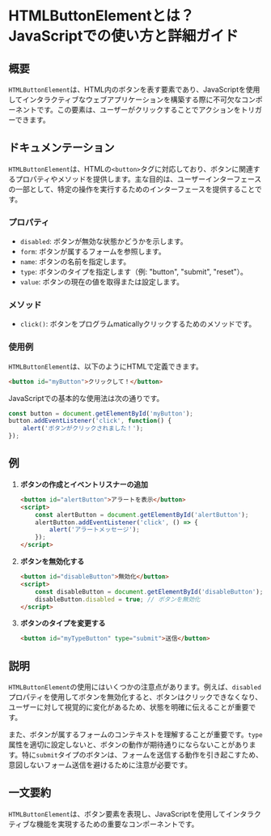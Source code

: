 <!--
Meta Description: # HTMLButtonElementとは？JavaScriptでの使い方と詳細ガイド ## 概要 `HTMLButtonElement`は、HTML内のボタンを表す要素であり、JavaScriptを使用してインタラクティブなウェブアプリケーションを構築する際に不可欠なコンポーネントです。この要素は...
Meta Keywords: button, htmlbuttonelement, html, alertbutton, script
-->

# HTMLButtonElementとは？JavaScriptでの使い方と詳細ガイド

## 概要
`HTMLButtonElement`は、HTML内のボタンを表す要素であり、JavaScriptを使用してインタラクティブなウェブアプリケーションを構築する際に不可欠なコンポーネントです。この要素は、ユーザーがクリックすることでアクションをトリガーできます。

## ドキュメンテーション
`HTMLButtonElement`は、HTMLの`<button>`タグに対応しており、ボタンに関連するプロパティやメソッドを提供します。主な目的は、ユーザーインターフェースの一部として、特定の操作を実行するためのインターフェースを提供することです。

### プロパティ
- `disabled`: ボタンが無効な状態かどうかを示します。
- `form`: ボタンが属するフォームを参照します。
- `name`: ボタンの名前を指定します。
- `type`: ボタンのタイプを指定します（例: "button", "submit", "reset"）。
- `value`: ボタンの現在の値を取得または設定します。

### メソッド
- `click()`: ボタンをプログラムmaticallyクリックするためのメソッドです。

### 使用例
`HTMLButtonElement`は、以下のようにHTMLで定義できます。

```html
<button id="myButton">クリックして！</button>
```

JavaScriptでの基本的な使用法は次の通りです。

```javascript
const button = document.getElementById('myButton');
button.addEventListener('click', function() {
    alert('ボタンがクリックされました！');
});
```

## 例
1. **ボタンの作成とイベントリスナーの追加**
    ```html
    <button id="alertButton">アラートを表示</button>
    <script>
        const alertButton = document.getElementById('alertButton');
        alertButton.addEventListener('click', () => {
            alert('アラートメッセージ');
        });
    </script>
    ```

2. **ボタンを無効化する**
    ```html
    <button id="disableButton">無効化</button>
    <script>
        const disableButton = document.getElementById('disableButton');
        disableButton.disabled = true; // ボタンを無効化
    </script>
    ```

3. **ボタンのタイプを変更する**
    ```html
    <button id="myTypeButton" type="submit">送信</button>
    ```

## 説明
`HTMLButtonElement`の使用にはいくつかの注意点があります。例えば、`disabled`プロパティを使用してボタンを無効化すると、ボタンはクリックできなくなり、ユーザーに対して視覚的に変化があるため、状態を明確に伝えることが重要です。

また、ボタンが属するフォームのコンテキストを理解することが重要です。`type`属性を適切に設定しないと、ボタンの動作が期待通りにならないことがあります。特に`submit`タイプのボタンは、フォームを送信する動作を引き起こすため、意図しないフォーム送信を避けるために注意が必要です。

## 一文要約
`HTMLButtonElement`は、ボタン要素を表現し、JavaScriptを使用してインタラクティブな機能を実現するための重要なコンポーネントです。